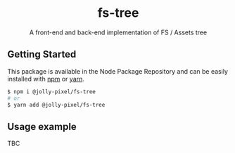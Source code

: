 <p align="center"><h1 align="center">
  fs-tree
</h1>

<p align="center">
  A front-end and back-end implementation of FS / Assets tree
</p>

## Getting Started

This package is available in the Node Package Repository and can be easily installed with [npm](https://docs.npmjs.com/getting-started/what-is-npm) or [yarn](https://yarnpkg.com).

```bash
$ npm i @jolly-pixel/fs-tree
# or
$ yarn add @jolly-pixel/fs-tree
```

## Usage example

TBC
